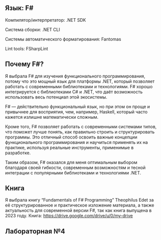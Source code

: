 ## Язык: F#

Компилятор/интерпретатор: .NET SDK

Система сборки: .NET CLI

Системы автоматического форматирования: Fantomas

Lint tools: FSharpLint

## Почему F#?
Я выбрала F# для изучения функционального программирования, потому что это мощный язык для платформы .NET, который позволяет работать с современными библиотеками и технологиями. F# хорошо интегрируется с библиотеками C# и .NET, что даёт возможность использовать весь потенциал этой экосистемы.

F# — действительно функциональный язык, но при этом он проще и привычнее для восприятия, чем, например, Haskell, который часто кажется излишне математически сложным. 

Кроме того, F# позволяет работать с современными системами типов, что поможет лучше понять, как правильно строить и структурировать программы. Это отличный способ освоить важные концепции функционального программирования и научиться применять их на практике, используя реальные инструменты, применимые в разработке.

Таким образом, F# оказался для меня оптимальным выбором благодаря своей гибкости, современным возможностям и тесной интеграции с популярными библиотеками и технологиями .NET.

## Книга

Я выбрала книгу “Fundamentals of F# Programming” Theophilus Edet за её структурированное и практическое изложение материала, а также актуальность для современной версии F#, так как книга выпущена в 2023 году. 
Книга: https://drive.google.com/drive/u/0/my-drive

## Лабораторная №4
